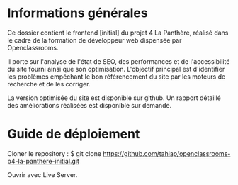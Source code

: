 # Informations générales

Ce dossier contient le frontend [initial] du projet 4 La Panthère, réalisé dans le cadre de la formation de développeur web dispensée par Openclassrooms.

Il porte sur l'analyse de l'état de SEO, des performances et de l'accessibilité du site fourni ainsi que son optimisation. L'objectif principal est d'identifier les problèmes empêchant le bon référencement du site par les moteurs de recherche et de les corriger.

La version optimisée du site est disponible sur github.
Un rapport détaillé des améliorations réalisées est disponible sur demande.

# Guide de déploiement

Cloner le repository :
$ git clone https://github.com/tahiap/openclassrooms-p4-la-panthere-initial.git

Ouvrir avec Live Server.
